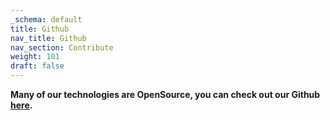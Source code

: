 ```yaml
---
_schema: default
title: Github
nav_title: Github
nav_section: Contribute
weight: 101
draft: false
---
```

**Many of our technologies are OpenSource, you can check out our Github** [**here**](https://github.com/diodechain/diode_client)**.**

&nbsp;

&nbsp;